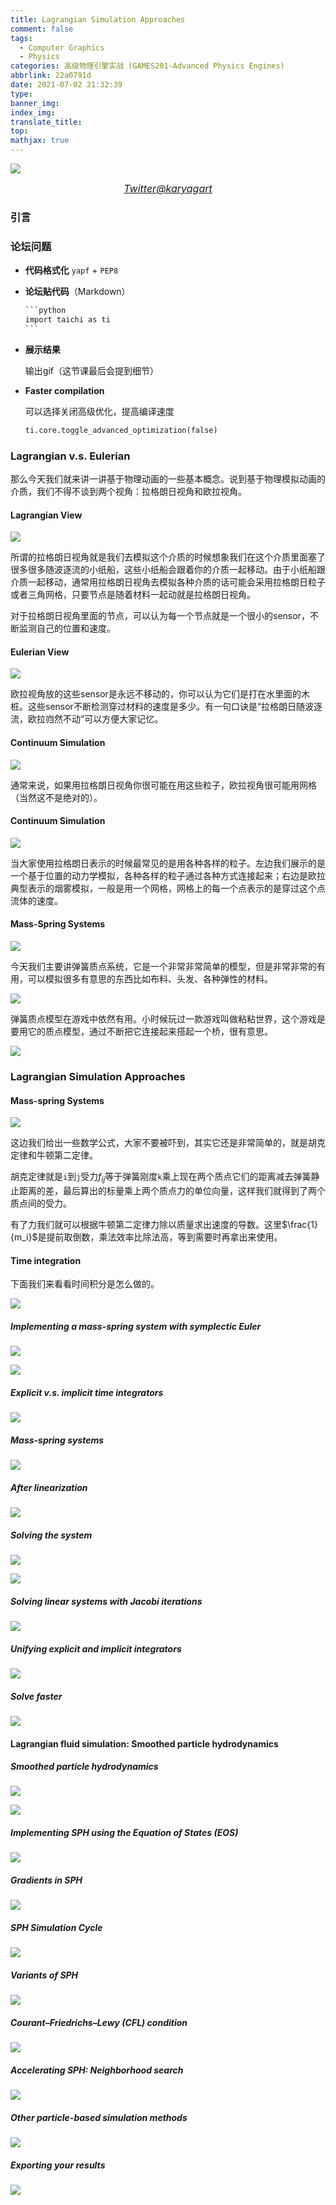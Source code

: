 ```yaml
---
title: Lagrangian Simulation Approaches
comment: false
tags:
  - Computer Graphics
  - Physics
categories: 高级物理引擎实战 (GAMES201-Advanced Physics Engines)
abbrlink: 22a0791d
date: 2021-07-02 21:32:39
type:
banner_img:
index_img:
translate_title:
top:
mathjax: true
---
```


![](https://cdn.jsdelivr.net/gh/Yousazoe/picgo-repo/img/E4v9qlcXEAUK9hf.jpeg)

<div align=center>
  <font size="3">
    <i>
      <a href="https://twitter.com/karyagart/status/1408498662326648841">Twitter@karyagart</a>
    </i>
  </font>
</div>



### 引言





<!--more-->





### 论坛问题

+ **代码格式化** `yapf` + `PEP8`

+ **论坛贴代码**（Markdown）

  ```markdown
  ​```python
  import taichi as ti
  ​```
  ```

+ **展示结果** 

  输出gif（这节课最后会提到细节） 

+ **Faster compilation**

  可以选择关闭高级优化，提高编译速度

  ```python
  ti.core.toggle_advanced_optimization(false)
  ```

  

### Lagrangian v.s. Eulerian

那么今天我们就来讲一讲基于物理动画的一些基本概念。说到基于物理模拟动画的介质，我们不得不谈到两个视角：拉格朗日视角和欧拉视角。





#### Lagrangian View

![](https://cdn.jsdelivr.net/gh/Yousazoe/picgo-repo/img/image-20210702221318783.png)

所谓的拉格朗日视角就是我们去模拟这个介质的时候想象我们在这个介质里面塞了很多很多随波逐流的小纸船，这些小纸船会跟着你的介质一起移动。由于小纸船跟介质一起移动，通常用拉格朗日视角去模拟各种介质的话可能会采用拉格朗日粒子或者三角网格，只要节点是随着材料一起动就是拉格朗日视角。

对于拉格朗日视角里面的节点，可以认为每一个节点就是一个很小的sensor，不断监测自己的位置和速度。



#### Eulerian View

![](https://cdn.jsdelivr.net/gh/Yousazoe/picgo-repo/img/image-20210702221435932.png)



欧拉视角放的这些sensor是永远不移动的，你可以认为它们是打在水里面的木桩。这些sensor不断检测穿过材料的速度是多少。有一句口诀是“拉格朗日随波逐流，欧拉岿然不动”可以方便大家记忆。



#### Continuum Simulation

![](https://cdn.jsdelivr.net/gh/Yousazoe/picgo-repo/img/image-20210702222632077.png)

通常来说，如果用拉格朗日视角你很可能在用这些粒子，欧拉视角很可能用网格（当然这不是绝对的）。





#### Continuum Simulation

![](https://cdn.jsdelivr.net/gh/Yousazoe/picgo-repo/img/image-20210702222835673.png)



当大家使用拉格朗日表示的时候最常见的是用各种各样的粒子。左边我们展示的是一个基于位置的动力学模拟，各种各样的粒子通过各种方式连接起来；右边是欧拉典型表示的烟雾模拟，一般是用一个网格，网格上的每一个点表示的是穿过这个点流体的速度。



#### Mass-Spring Systems

![](https://cdn.jsdelivr.net/gh/Yousazoe/picgo-repo/img/image-20210702223956163.png)

今天我们主要讲弹簧质点系统，它是一个非常非常简单的模型，但是非常非常的有用，可以模拟很多有意思的东西比如布料、头发、各种弹性的材料。



![](https://cdn.jsdelivr.net/gh/Yousazoe/picgo-repo/img/image-20210703001812224.png)

弹簧质点模型在游戏中依然有用。小时候玩过一款游戏叫做粘粘世界，这个游戏是要用它的质点模型，通过不断把它连接起来搭起一个桥，很有意思。





![](https://cdn.jsdelivr.net/gh/Yousazoe/picgo-repo/img/image-20210703001850057.png)







### Lagrangian Simulation Approaches

#### Mass-spring Systems

![](https://cdn.jsdelivr.net/gh/Yousazoe/picgo-repo/img/image-20210703155855699.png)



这边我们给出一些数学公式，大家不要被吓到，其实它还是非常简单的，就是胡克定律和牛顿第二定律。

胡克定律就是`i`到`j`受力$f_{ij}$等于弹簧刚度`k`乘上现在两个质点它们的距离减去弹簧静止距离的差，最后算出的标量乘上两个质点力的单位向量，这样我们就得到了两个质点间的受力。

有了力我们就可以根据牛顿第二定律力除以质量求出速度的导数。这里$\frac{1}{m_i}$是提前取倒数，乘法效率比除法高，等到需要时再拿出来使用。





#### Time integration

下面我们来看看时间积分是怎么做的。

![](https://cdn.jsdelivr.net/gh/Yousazoe/picgo-repo/img/image-20210703163832597.png)



##### Implementing a mass-spring system with symplectic Euler

![](https://cdn.jsdelivr.net/gh/Yousazoe/picgo-repo/img/image-20210703163714942.png)





![](https://cdn.jsdelivr.net/gh/Yousazoe/picgo-repo/img/image-20210703163745562.png)





##### Explicit v.s. implicit time integrators

![](https://cdn.jsdelivr.net/gh/Yousazoe/picgo-repo/img/image-20210703163636950.png)



##### Mass-spring systems

![](https://cdn.jsdelivr.net/gh/Yousazoe/picgo-repo/img/image-20210703163613291.png)





##### After linearization

![](https://cdn.jsdelivr.net/gh/Yousazoe/picgo-repo/img/image-20210703163547142.png)





##### Solving the system

![](https://cdn.jsdelivr.net/gh/Yousazoe/picgo-repo/img/image-20210703163507504.png)

![](https://cdn.jsdelivr.net/gh/Yousazoe/picgo-repo/img/image-20210703163355214.png)





##### Solving linear systems with Jacobi iterations

![](https://cdn.jsdelivr.net/gh/Yousazoe/picgo-repo/img/image-20210703163423495.png)







##### Unifying explicit and implicit integrators

![](https://cdn.jsdelivr.net/gh/Yousazoe/picgo-repo/img/image-20210703163321604.png)





##### Solve faster

![](https://cdn.jsdelivr.net/gh/Yousazoe/picgo-repo/img/image-20210703163252015.png)





#### Lagrangian fluid simulation: Smoothed particle hydrodynamics

##### Smoothed particle hydrodynamics

![](https://cdn.jsdelivr.net/gh/Yousazoe/picgo-repo/img/image-20210703163218816.png)







![](https://cdn.jsdelivr.net/gh/Yousazoe/picgo-repo/img/image-20210703163137329.png)







##### Implementing SPH using the Equation of States (EOS)

![](https://cdn.jsdelivr.net/gh/Yousazoe/picgo-repo/img/image-20210703163055764.png)





##### Gradients in SPH

![](https://cdn.jsdelivr.net/gh/Yousazoe/picgo-repo/img/image-20210703163027501.png)





##### SPH Simulation Cycle

![](https://cdn.jsdelivr.net/gh/Yousazoe/picgo-repo/img/image-20210703162912483.png)





##### Variants of SPH

![](https://cdn.jsdelivr.net/gh/Yousazoe/picgo-repo/img/image-20210703162739473.png)



##### Courant–Friedrichs–Lewy (CFL) condition

![](https://cdn.jsdelivr.net/gh/Yousazoe/picgo-repo/img/image-20210703162652790.png)



##### Accelerating SPH: Neighborhood search

![](https://cdn.jsdelivr.net/gh/Yousazoe/picgo-repo/img/image-20210703162626157.png)





##### Other particle-based simulation methods

![](https://cdn.jsdelivr.net/gh/Yousazoe/picgo-repo/img/image-20210703162525016.png)



##### Exporting your results

![](https://cdn.jsdelivr.net/gh/Yousazoe/picgo-repo/img/image-20210703162424358.png)

